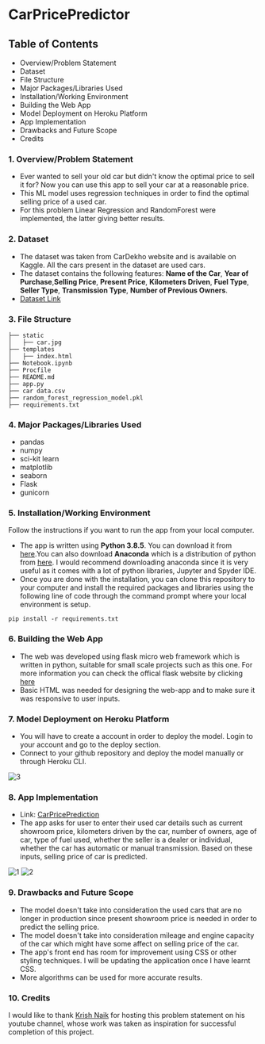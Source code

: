 # CarPricePredictor

## Table of Contents
* Overview/Problem Statement
* Dataset
* File Structure
* Major Packages/Libraries Used
* Installation/Working Environment
* Building the Web App
* Model Deployment on Heroku Platform
* App Implementation
* Drawbacks and Future Scope
* Credits

### 1. Overview/Problem Statement
* Ever wanted to sell your old car but didn't know the optimal price to sell it for? Now you can use this app to sell your car at a reasonable price.
* This ML model uses regression techniques in order to find the optimal selling price of a used car.
* For this problem Linear Regression and RandomForest were implemented, the latter giving better results.

### 2. Dataset
* The dataset was taken from CarDekho website and is available on Kaggle. All the cars present in the dataset are used cars.
* The dataset contains the following features: **Name of the Car**, **Year of Purchase**,**Selling Price**, **Present Price**, **Kilometers Driven**, **Fuel Type**, **Seller Type**, **Transmission Type**, **Number of Previous Owners**.
* [Dataset Link](https://www.kaggle.com/nehalbirla/vehicle-dataset-from-cardekho)

### 3. File Structure
```
├── static 
│   ├── car.jpg
├── templates
│   ├── index.html
├── Notebook.ipynb
├── Procfile
├── README.md
├── app.py
├── car data.csv
├── random_forest_regression_model.pkl
├── requirements.txt
```

### 4. Major Packages/Libraries Used
* pandas 
* numpy
* sci-kit learn
* matplotlib
* seaborn
* Flask
* gunicorn

### 5. Installation/Working Environment
Follow the instructions if you want to run the app from your local computer.
* The app is written using **Python 3.8.5**. You can download it from [here](https://www.python.org/downloads/).You can also download **Anaconda** which is a distribution of python from [here](https://www.anaconda.com/products/individual). I would recommend downloading anaconda since it is very useful as it comes with a lot of python libraries, Jupyter and Spyder IDE.
* Once you are done with the installation, you can clone this repository to your computer and install the required packages and libraries using the following line of code through the command prompt where your local environment is setup.
```
pip install -r requirements.txt
```

### 6. Building the Web App
* The web was developed using flask micro web framework which is written in python, suitable for small scale projects such as this one. For more information you can check the offical flask website by clicking [here](https://flask.palletsprojects.com/en/2.0.x/)
* Basic HTML was needed for designing the web-app and to make sure it was responsive to user inputs. 

### 7. Model Deployment on Heroku Platform
* You will have to create a account in order to deploy the model. Login to your account and go to the deploy section.
* Connect to your github repository and deploy the model manually or through Heroku CLI.

![3](https://user-images.githubusercontent.com/83957848/119222443-06092480-bb12-11eb-8102-086761ded15b.JPG)

### 8. App Implementation
* Link: [CarPricePrediction](https://carpricepredictor99.herokuapp.com/)
* The app asks for user to enter their used car details such as current showroom price, kilometers driven by the car, number of owners, age of car, type of fuel used, whether the seller is a dealer or individual, whether the car has automatic or manual transmission. Based on these inputs, selling price of car is predicted.

![1](https://user-images.githubusercontent.com/83957848/119630765-e123f280-be2c-11eb-8b9b-50825130efd6.JPG)
![2](https://user-images.githubusercontent.com/83957848/119630793-e97c2d80-be2c-11eb-865f-98257f972f4a.JPG)

### 9. Drawbacks and Future Scope
* The model doesn't take into consideration the used cars that are no longer in production since present showroom price is needed in order to predict the selling price.
* The model doesn't take into consideration mileage and engine capacity of the car which might have some affect on selling price of the car.
* The app's front end has room for improvement using CSS or other styling techniques. I will be updating the application once I have learnt CSS.
* More algorithms can be used for more accurate results.

### 10. Credits
I would like to thank [Krish Naik](https://github.com/krishnaik06) for hosting this problem statement on his youtube channel, whose work was taken as inspiration for successful completion of this project.  




